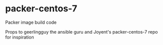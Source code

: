 # packer-centos-7
Packer image build code

Props to geerlingguy the ansible guru and Joyent's packer-centos-7 repo for inspiration
